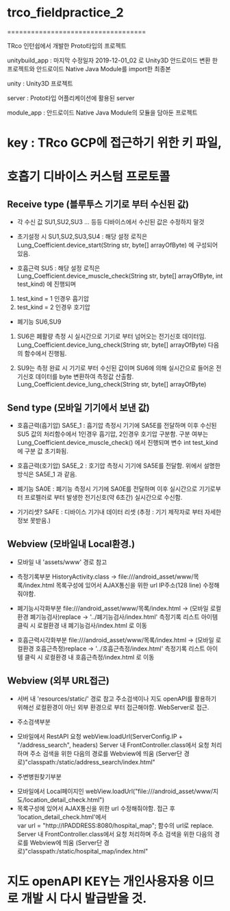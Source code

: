 # trco_fieldpractice_2
===================================

TRco 인턴쉽에서 개발한 Proto타입의 프로젝트

unitybuild_app :  마지막 수정일자 2019-12-01_02 로  Unity3D 안드로이드 변환 한 프로젝트와 안드로이드 Native Java Module를 import한 최종본

unity : Unity3D 프로젝트

server : Proto타입 어플리케이션에 활용된 server

module_app : 안드로이드 Native Java Module의 모듈을 담아둔 프로젝트

key : TRco GCP에 접근하기 위한 키 파일, 
===================================

# 호흡기 디바이스 커스텀 프로토콜
Receive type (블루투스 기기로 부터 수신된 값)
------------
* 각 수신 값 SU1,SU2,SU3 ... 등등 디바이스에서 수신된 값은 수정하지 말것 

- 초기설정 시 
SU1,SU2,SU3,SU4 
: 해당 설정 로직은 Lung_Coefficient.device_start(String str, byte[] arrayOfByte) 에 구성되어 있음.

- 호흡근력
SU5
: 해당 설정 로직은 Lung_Coefficient.device_muscle_check(String str, byte[] arrayOfByte, int test_kind) 에 진행되며
1. test_kind = 1 인경우 흡기압
2. test_kind = 2 인경우 호기압

- 폐기능
SU6,SU9
1. SU6은 폐활량 측정 시 실시간으로 기기로 부터 넘어오는 전기신호 데이터임. Lung_Coefficient.device_lung_check(String str, byte[] arrayOfByte) 다음의 함수에서 진행됨.

2. SU9는 측정 완료 시 기기로 부터 수신된 값이며 SU6에 의해 실시간으로 들어온 전기신호 데이터를 byte 변환하여 측정값 산출함.
Lung_Coefficient.device_lung_check(String str, byte[] arrayOfByte) 
 
Send type (모바일 기기에서 보낸 값)
------------
- 호흡근력(흡기압)
SA5E_1 : 흡기압 측정시 기기에 SA5E를 전달하며 이후 수신된 SU5 값의 처리함수에서 1인경우 흡기압, 2인경우 호기압 구분함. 구분 여부는 Lung_Coefficient.device_muscle_check() 에서 진행되며 변수 int test_kind에 구분 값 초기화됨.

- 호흡근력(호기압)
SA5E_2 : 호기압 측정시 기기에 SA5E를 전달함. 위에서 설명한 방식은 SA5E_1 과 같음.

- 폐기능
SA0E : 폐기능 측정시 기기에 SA0E를 전달하며 이후 실시간으로 기기로부터 프로펠러로 부터 발생한 전기신호(약 6초간) 실시간으로 수신함.

- 기기리셋?
SAFE : 디바이스 기기내 데이터 리셋 (추정 : 기기 제작자로 부터 자세한 정보 못받음.)

Webview (모바일내 Local환경.)
------------
* 모바일 내 'assets/www' 경로 참고

- 측정기록부분
HistoryActivity.class -> file:///android_asset/www/목록/index.html
목록구성에 있어서 AJAX통신을 위한 url IP주소(128 line) 수정해줘야함.

- 폐기능시각화부분
file:///android_asset/www/목록/index.html -> (모바일 로컬환경 폐기능검사)replace -> '../폐기능검사/index.html'
측정기록 리스트 아이템 클릭 시 로컬환경 내 폐기능검사/index.html 로 이동
 
- 호흡근력시각화부분
file:///android_asset/www/목록/index.html -> (모바일 로컬환경 호흡근측정)replace -> '../호흡근측정/index.html'
측정기록 리스트 아이템 클릭 시 로컬환경 내 호흡근측정/index.html 로 이동

Webview (외부 URL접근)
------------
* 서버 내 'resources/static/' 경로 참고
주소검색이나 지도 openAPI를 활용하기 위해선 로컬환경이 아닌 외부 환경으로 부터 접근해야함. WebServer로 접근.

- 주소검색부분
* 모바일에서 RestAPI 요청 webView.loadUrl(ServerConfig.IP + "/address_search", headers)
Server 내 FrontController.class에서 요청 처리하며 주소 검색을 위한 
다음의 경로를 Webview에 띄움 (Server단 경로)"classpath:/static/address_search/index.html"

- 주변병원찾기부분
* 모바일에서 Local페이지인 webView.loadUrl("file:///android_asset/www/지도/location_detail_check.html")
* 목록구성에 있어서 AJAX통신을 위한 url 수정해줘야함.
접근 후 'location_detail_check.html'에서  
var url = "http://IPADDRESS:8080/hospital_map"; 함수의 url로 replace.
Server 내 FrontController.class에서 요청 처리하며 주소 검색을 위한 
다음의 경로를 Webview에 띄움 (Server단 경로)"classpath:/static/hospital_map/index.html"

# 지도 openAPI KEY는 개인사용자용 이므로 개발 시 다시 발급받을 것.


